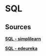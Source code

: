 # SQL

## Sources

  [**SQL - simplilearn**](https://www.youtube.com/watch?v=L-URbfgxBMQ)

  [**SQL - edeureka**](https://www.youtube.com/watch?v=-WEpWH1NHGU)

